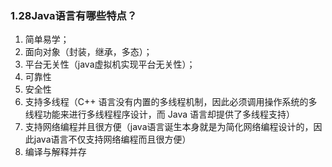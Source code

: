 ### 1.28Java语言有哪些特点？

1. 简单易学；
2. 面向对象（封装，继承，多态）；
3. 平台无关性（java虚拟机实现平台无关性）；
4. 可靠性
5. 安全性
6. 支持多线程（C++ 语言没有内置的多线程机制，因此必须调用操作系统的多线程功能来进行多线程程序设计，而 Java 语言却提供了多线程支持）
7. 支持网络编程并且很方便（java语言诞生本身就是为简化网络编程设计的，因此java语言不仅支持网络编程而且很方便）
8. 编译与解释并存

